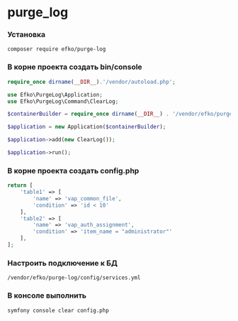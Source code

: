 # purge_log

### Установка
```
composer require efko/purge-log
```

### В корне проекта создать bin/console
```php
require_once dirname(__DIR__).'/vendor/autoload.php';

use Efko\PurgeLog\Application;
use Efko\PurgeLog\Command\ClearLog;

$containerBuilder = require_once dirname(__DIR__) . '/vendor/efko/purge-log/config/bootstrap.php';

$application = new Application($containerBuilder);

$application->add(new ClearLog());

$application->run();
```

###  В корне проекта создать config.php
```php
return [
    'table1' => [
        'name' => 'vap_common_file',
        'condition' => 'id < 10'
    ],
    'table2' => [
        'name' => 'vap_auth_assignment',
        'condition' => 'item_name = "administrator"'
    ],
];
```
### Настроить подключение к БД
```
/vendor/efko/purge-log/config/services.yml
```

### В консоле выполнить 
```
symfony console clear config.php
```